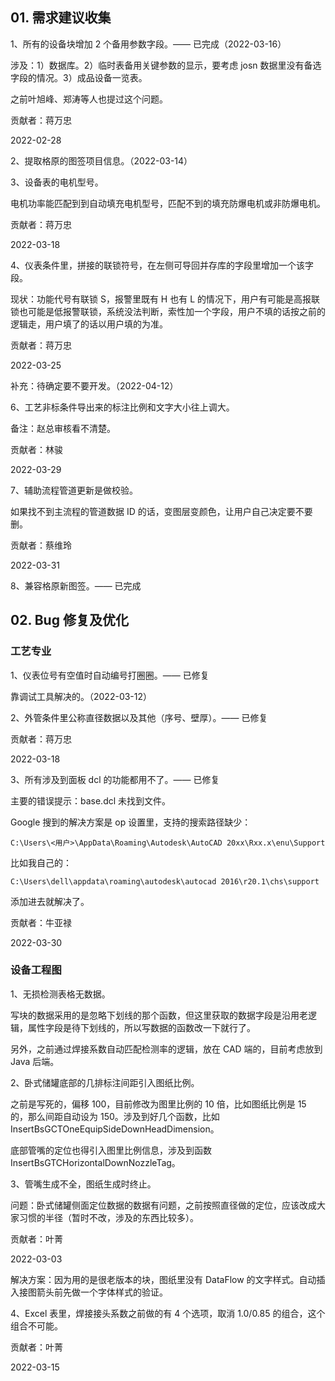 ## 01. 需求建议收集

1、所有的设备块增加 2 个备用参数字段。—— 已完成（2022-03-16）

涉及：1）数据库。2）临时表备用关键参数的显示，要考虑 josn 数据里没有备选字段的情况。3）成品设备一览表。

之前叶旭峰、郑涛等人也提过这个问题。

贡献者：蒋万忠

2022-02-28

2、提取格原的图签项目信息。（2022-03-14）

3、设备表的电机型号。

电机功率能匹配到到自动填充电机型号，匹配不到的填充防爆电机或非防爆电机。

贡献者：蒋万忠

2022-03-18

4、仪表条件里，拼接的联锁符号，在左侧可导回并存库的字段里增加一个该字段。

现状：功能代号有联锁 S，报警里既有 H 也有 L 的情况下，用户有可能是高报联锁也可能是低报警联锁，系统没法判断，索性加一个字段，用户不填的话按之前的逻辑走，用户填了的话以用户填的为准。

贡献者：蒋万忠

2022-03-25

补充：待确定要不要开发。（2022-04-12）

6、工艺非标条件导出来的标注比例和文字大小往上调大。

备注：赵总审核看不清楚。

贡献者：林骏

2022-03-29

7、辅助流程管道更新是做校验。

如果找不到主流程的管道数据 ID 的话，变图层变颜色，让用户自己决定要不要删。

贡献者：蔡维玲

2022-03-31

8、兼容格原新图签。—— 已完成

## 02. Bug 修复及优化

### 工艺专业

1、仪表位号有空值时自动编号打圈圈。—— 已修复

靠调试工具解决的。（2022-03-12）

2、外管条件里公称直径数据以及其他（序号、壁厚）。—— 已修复

贡献者：蒋万忠

2022-03-18

3、所有涉及到面板 dcl 的功能都用不了。—— 已修复

主要的错误提示：base.dcl 未找到文件。

Google 搜到的解决方案是 op 设置里，支持的搜索路径缺少：

```
C:\Users\<用户>\AppData\Roaming\Autodesk\AutoCAD 20xx\Rxx.x\enu\Support
```

比如我自己的：

```
C:\Users\dell\appdata\roaming\autodesk\autocad 2016\r20.1\chs\support
```

添加进去就解决了。

贡献者：牛亚禄

2022-03-30

### 设备工程图

1、无损检测表格无数据。

写块的数据采用的是忽略下划线的那个函数，但这里获取的数据字段是沿用老逻辑，属性字段是待下划线的，所以写数据的函数改一下就行了。

另外，之前通过焊接系数自动匹配检测率的逻辑，放在 CAD 端的，目前考虑放到 Java 后端。

2、卧式储罐底部的几排标注间距引入图纸比例。

之前是写死的，偏移 100，目前修改为图里比例的 10 倍，比如图纸比例是 15 的，那么间距自动设为 150。涉及到好几个函数，比如 InsertBsGCTOneEquipSideDownHeadDimension。

底部管嘴的定位也得引入图里比例信息，涉及到函数 InsertBsGTCHorizontalDownNozzleTag。

3、管嘴生成不全，图纸生成时终止。

问题：卧式储罐侧面定位数据的数据有问题，之前按照直径做的定位，应该改成大家习惯的半径（暂时不改，涉及的东西比较多）。

贡献者：叶菁

2022-03-03

解决方案：因为用的是很老版本的块，图纸里没有 DataFlow 的文字样式。自动插入接图箭头前先做一个字体样式的验证。

4、Excel 表里，焊接接头系数之前做的有 4 个选项，取消 1.0/0.85 的组合，这个组合不可能。

贡献者：叶菁

2022-03-15